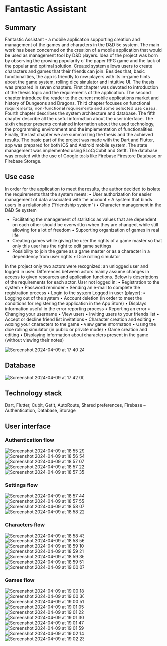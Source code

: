 # Fantastic Assistant

## Summary
Fantastic Assistant - a mobile application supporting creation and management of the games and characters in the D&D 5e system.
The main work has been concerned on the creation of a mobile application that would be used as management tool by D&D players. Idea of the project was born by observing the growing popularity of the paper RPG game and the lack of the popular and optimal solution. Created system allows users to create characters and games that their friends can join. Besides that, basic functionalities, the app is friendly to new players with its in-game hints about the game system, rolling dice simulator and intuitive UI.
The thesis was prepared in seven chapters. First chapter was devoted to introduction of the thesis topic and the requirements of the application. The second chapter introduce the reader to the current mobile applications market and history of Dungeons and Dragons. Third chapter focuses on functional requirements, non-functional requirements and some selected use cases. Fourth chapter describes the system architecture and database. The fifth chapter describe all the useful information about the user interface. The sixth chapter presents contained information about the used technology, the programming environment and the implementation of functionalities. Finally, the last chapter we are summarizing the thesis and the achieved results.
The basic part of the project was made with the Dart and Flutter, app was prepared for both iOS and Android mobile system. The state management was implemented using BLoC/Cubit and GetIt. The database was created with the use of Google tools like Firebase Firestore Database or Firebase Storage.

## Use case
In order for the application to meet the results, the author decided to isolate the requirements that the system meets:
• User authorization for easier management of data associated with the account
• A system that binds users in a relationship ("friendship system")
• Character management in the D&D 5e system
  - Facilitating the management of statistics as values ​​that are dependent on each other should be overwritten when they are changed, while still allowing for a lot of freedom
• Supporting organization of games in real life
  - Creating games while giving the user the rights of a game master so that only this user has the right to edit game settings
  - Possibility to join the game as a game master or as a character in a dependency from user rights
• Dice rolling simulator

In the project only two actors were recognized: an unlogged user and logged in user. Differences between actors mainly assume changes in access to given resources and application functions. Below is descriptions of the requirements for each actor.
User not logged in:
• Registration to the system
• Password reminder
• Sending an e-mail to complete the registration process
• Login to the system
Logged in user (player):
• Logging out of the system
• Account deletion (in order to meet the conditions for registering the application in the App Store)
• Displays information useful in the error reporting process
• Reporting an error
• Changing your username
• View users
• Inviting users to your friends list
• Accept or decline friend list invitations
• Character creation and editing
• Adding your characters to the game
• View game information
• Using the dice rolling simulator (in public or private mode)
• Game creation and editing
• Displaying information about characters present in the game (without viewing their notes)

![Screenshot 2024-04-09 at 17 40 24](https://github.com/KamilMicota42/Fantastic-Assistant/assets/85360923/e08cd698-e573-4d37-be36-c45e8afeaa8f)

## Database
![Screenshot 2024-04-09 at 17 42 00](https://github.com/KamilMicota42/Fantastic-Assistant/assets/85360923/9a803496-fccc-4d58-a614-a2dcb55371c5)

## Technology stack
Dart, Flutter, Cubit, GetIt, AutoRoute, Shared preferences, Firebase – Authentication, Database, Storage

## User interface
### Authentication flow

![Screenshot 2024-04-09 at 18 55 29](https://github.com/KamilMicota42/Fantastic-Assistant/assets/85360923/696ba39f-5263-4497-afe6-982927230f19)
![Screenshot 2024-04-09 at 18 56 54](https://github.com/KamilMicota42/Fantastic-Assistant/assets/85360923/91b74a7b-6a98-413b-8b80-13f1969b5c39)
![Screenshot 2024-04-09 at 18 57 07](https://github.com/KamilMicota42/Fantastic-Assistant/assets/85360923/4e2efe69-368c-4199-9737-2c4fd8b02bc4)
![Screenshot 2024-04-09 at 18 57 22](https://github.com/KamilMicota42/Fantastic-Assistant/assets/85360923/a044442a-f93b-4cd9-8c08-12a6d2d29c56)
![Screenshot 2024-04-09 at 18 57 35](https://github.com/KamilMicota42/Fantastic-Assistant/assets/85360923/63354d83-de0c-4e25-95e9-8329ef8d01e9)

### Settings flow

![Screenshot 2024-04-09 at 18 57 44](https://github.com/KamilMicota42/Fantastic-Assistant/assets/85360923/66b14eb1-9bf3-4c1d-92d4-ed41aec3d8c3)
![Screenshot 2024-04-09 at 18 57 55](https://github.com/KamilMicota42/Fantastic-Assistant/assets/85360923/2a3563f9-0c0e-4c11-85de-58468078b2a8)
![Screenshot 2024-04-09 at 18 58 07](https://github.com/KamilMicota42/Fantastic-Assistant/assets/85360923/8091c457-3581-4a04-a01e-e82afbd1bcda)
![Screenshot 2024-04-09 at 18 58 22](https://github.com/KamilMicota42/Fantastic-Assistant/assets/85360923/00e2726c-53db-4922-9130-a6297f61a7a5)

### Characters flow

![Screenshot 2024-04-09 at 18 58 43](https://github.com/KamilMicota42/Fantastic-Assistant/assets/85360923/6e6cc942-24f0-4f55-b065-136df93b3b9a)
![Screenshot 2024-04-09 at 18 58 56](https://github.com/KamilMicota42/Fantastic-Assistant/assets/85360923/ba6e3fa8-05ab-4f44-b059-ef8fb3f09d33)
![Screenshot 2024-04-09 at 18 59 10](https://github.com/KamilMicota42/Fantastic-Assistant/assets/85360923/cd0bfc12-77c7-4445-872a-259c70981dc1)
![Screenshot 2024-04-09 at 18 59 21](https://github.com/KamilMicota42/Fantastic-Assistant/assets/85360923/20e0b0de-60b8-40d8-9bff-2072ce4a20f7)
![Screenshot 2024-04-09 at 18 59 36](https://github.com/KamilMicota42/Fantastic-Assistant/assets/85360923/dc51fb23-1dd0-49fb-b701-1f58745147e5)
![Screenshot 2024-04-09 at 18 59 51](https://github.com/KamilMicota42/Fantastic-Assistant/assets/85360923/a25da44e-5512-462c-9144-c5fcaaa512a2)
![Screenshot 2024-04-09 at 19 00 07](https://github.com/KamilMicota42/Fantastic-Assistant/assets/85360923/0ca3a280-f0a6-4b63-a8ff-93b6531bf861)

### Games flow

![Screenshot 2024-04-09 at 19 00 18](https://github.com/KamilMicota42/Fantastic-Assistant/assets/85360923/8e6a6c0b-f0d7-4d93-9d41-97fa1585b323)
![Screenshot 2024-04-09 at 19 00 30](https://github.com/KamilMicota42/Fantastic-Assistant/assets/85360923/03352413-3f61-49be-a7a2-6d25d9ec08e2)
![Screenshot 2024-04-09 at 19 00 51](https://github.com/KamilMicota42/Fantastic-Assistant/assets/85360923/492934b5-2670-4395-94fa-25f871630c6c)
![Screenshot 2024-04-09 at 19 01 05](https://github.com/KamilMicota42/Fantastic-Assistant/assets/85360923/3007e22e-02f4-4177-aadf-90b6cc4a224c)
![Screenshot 2024-04-09 at 19 01 22](https://github.com/KamilMicota42/Fantastic-Assistant/assets/85360923/4b34e082-5b9a-4f3d-8755-0214b300e017)
![Screenshot 2024-04-09 at 19 01 30](https://github.com/KamilMicota42/Fantastic-Assistant/assets/85360923/ec8900cf-b83b-41fc-b43a-91a48736a7e5)
![Screenshot 2024-04-09 at 19 01 47](https://github.com/KamilMicota42/Fantastic-Assistant/assets/85360923/bcbb4a91-3d1f-49e4-8d16-f2ae65ca3a43)
![Screenshot 2024-04-09 at 19 01 59](https://github.com/KamilMicota42/Fantastic-Assistant/assets/85360923/be39acfa-1e3b-42a3-bd01-ac68ec49b83f)
![Screenshot 2024-04-09 at 19 02 14](https://github.com/KamilMicota42/Fantastic-Assistant/assets/85360923/c1cd83e2-0be5-4160-8e5b-371da45ed885)
![Screenshot 2024-04-09 at 19 02 23](https://github.com/KamilMicota42/Fantastic-Assistant/assets/85360923/2d3bd6c0-f847-48a5-a30b-8cbc6d4ea9a8)
